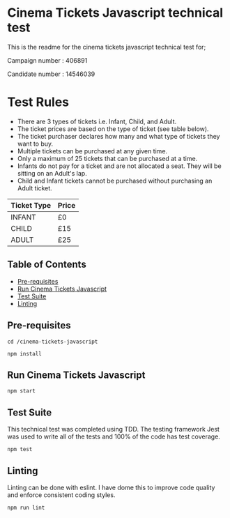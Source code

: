 # Cinema Tickets Javascript technical test

This is the readme for the cinema tickets javascript technical test for;

Campaign number : 406891

Candidate number : 14546039

# Test Rules
- There are 3 types of tickets i.e. Infant, Child, and Adult.
- The ticket prices are based on the type of ticket (see table below).
- The ticket purchaser declares how many and what type of tickets they want to buy.
- Multiple tickets can be purchased at any given time.
- Only a maximum of 25 tickets that can be purchased at a time.
- Infants do not pay for a ticket and are not allocated a seat. They will be sitting on an Adult's lap.
- Child and Infant tickets cannot be purchased without purchasing an Adult ticket.

|   Ticket Type    |     Price   |
| ---------------- | ----------- |
|    INFANT        |    £0       |
|    CHILD         |    £15     |
|    ADULT         |    £25      |

## Table of Contents

- [Pre-requisites](#pre-requisites)
- [Run Cinema Tickets Javascript](#run-cinema-tickets-javascript)
- [Test Suite](#test-suite)
- [Linting](#linting)

## Pre-requisites

```shell
cd /cinema-tickets-javascript

npm install
```

## Run Cinema Tickets Javascript

```shell
npm start
```

## Test Suite

This technical test was completed using TDD. The testing framework Jest was used to write all of the tests and 100% of the code has test coverage. 

```shell
npm test
```

## Linting

Linting can be done with eslint. I have dome this to improve code quality and enforce consistent coding styles.

```shell
npm run lint
```
